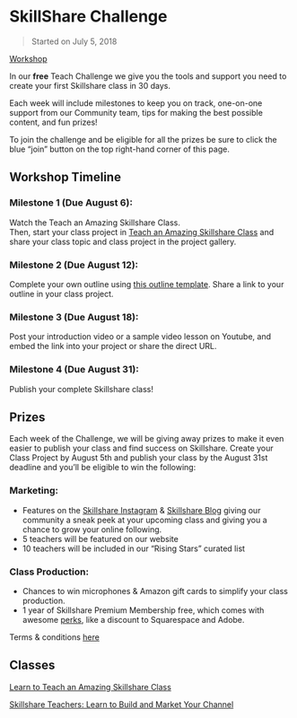 # SkillShare Challenge

> Started on July 5, 2018 

[Workshop](https://www.skillshare.com/workshops/570?joined=1)  

In our **free** Teach Challenge we give you the tools and support you need to create your first Skillshare class in 30 days.

Each week will include milestones to keep you on track, one-on-one support from our Community team, tips for making the best possible content, and fun prizes! 

To join the challenge and be eligible for all the prizes be sure to click the blue “join” button on the top right-hand corner of this page. 

## Workshop Timeline

### Milestone 1 (Due August 6):

Watch the Teach an Amazing Skillshare Class.  
Then, start your class project in [Teach an Amazing Skillshare Class](https://www.skillshare.com/classes/Skillshare-Teacher-Center-Learn-to-Teach-an-Amazing-Class/2026948765/project-guide) and share your class topic and class project in the project gallery.

### Milestone 2 (Due August 12):

Complete your own outline using [this outline template](https://docs.google.com/document/d/1xLGQyPNyZFpe_EHHqM6pHjUph3dTaU3ZTYIEWh7C5S0/edit). Share a link to your outline in your class project.

### Milestone 3 (Due August 18):

Post your introduction video or a sample video lesson on Youtube, and embed the link into your project or share the direct URL.

### Milestone 4 (Due August 31):

Publish your complete Skillshare class!

## Prizes

Each week of the Challenge, we will be giving away prizes to make it even easier to publish your class and find success on Skillshare. Create your Class Project by August 5th and publish your class by the August 31st deadline and you’ll be eligible to win the following:

### Marketing: 

-  Features on the [Skillshare Instagram](https://www.instagram.com/skillshare/) & [Skillshare Blog](https://blog.skillshare.com/) giving our community a sneak peek at your upcoming class and giving you a chance to grow your online following.
-  5 teachers will be featured on our website
-  10 teachers will be included in our “Rising Stars” curated list

### Class Production: 

-  Chances to win microphones & Amazon gift cards to simplify your class production.
-  1 year of Skillshare Premium Membership free, which comes with awesome [perks](https://www.skillshare.com/perks), like a discount to Squarespace and Adobe.

Terms & conditions [here](https://help.skillshare.com/hc/en-us/articles/360006570172)

## Classes

[Learn to Teach an Amazing Skillshare Class](https://www.skillshare.com/classes/Learn-to-Teach-an-Amazing-Skillshare-Class/2026948765?via=session-details)  

[Skillshare Teachers: Learn to Build and Market Your Channel](https://www.skillshare.com/classes/Skillshare-Teachers-Learn-to-Build-and-Market-Your-Channel/1089357134?via=session-details)